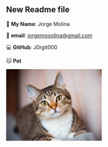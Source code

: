 ## New Readme file

:wave: **My Name**: Jorge Molina

:email: **email**: jorgemooolina@gmail.com

:computer: **GitHub**: J0rgit000

:cat: **Pet** 

![Pet](Pet.jpg)